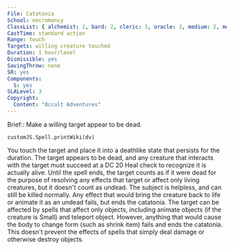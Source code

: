 ```yaml
---
File: Catatonia
School: necromancy
ClassList: { alchemist: 2, bard: 2, cleric: 3, oracle: 3, medium: 2, mesmerist: 2, psychic: 3, sorcerer: 3, wizard: 3, spiritualist: 2, witch: 3 }
CastTime: standard action
Range: touch
Targets: willing creature touched
Duration: 1 hour/level
Dismissible: yes
SavingThrow: none
SR: yes
Components:
  S: yes
SLALevel: 3
Copyright:
  Content: "Occult Adventures"
---
```

Brief:: Make a willing target appear to be dead.

```dataviewjs
customJS.Spell.printWiki(dv)
```

You touch the target and place it into a deathlike state that persists for the duration. The target appears to be dead, and any creature that interacts with the target must succeed at a DC 20 Heal check to recognize it is actually alive.  Until the spell ends, the target counts as if it were dead for the purpose of resolving any effects that target or affect only living creatures, but it doesn't count as undead. The subject is helpless, and can still be killed normally.  Any effect that would bring the creature back to life or animate it as an undead fails, but ends the catatonia. The target can be affected by spells that affect only objects, including animate objects (if the creature is Small) and teleport object. However, anything that would cause the body to change form (such as shrink item) fails and ends the catatonia. This doesn't prevent the effects of spells that simply deal damage or otherwise destroy objects.
